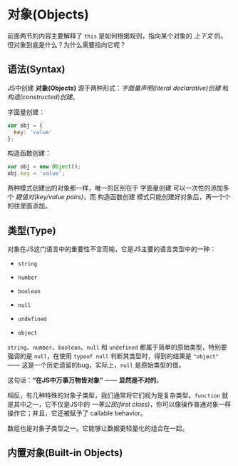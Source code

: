 # 对象(Objects)
前面两节的内容主要解释了 `this` 是如何根据规则，指向某个对象的 *上下文* 的。但对象到底是什么？为什么需要指向它呢？

## 语法(Syntax)
JS中创建 **对象(Objects)** 源于两种形式：*字面量声明(literal declarative)创建* 和 *构造(constructed)创建*。

字面量创建：
```js
var obj = {
  key: 'value'
};
```

构造函数创建：
```js
var obj = new Object();
obj.key = 'value';
```

两种模式创建出的对象都一样，唯一的区别在于 字面量创建 可以一次性的添加多个 *键值对(key/value pairs)*，而 构造函数创建 模式只能创建好对象后，再一个个的往里面添加。

## 类型(Type)
对象在JS这门语言中的重要性不言而喻，它是JS主要的语言类型中的一种：
- `string`

- `number`

- `boolean`

- `null`

- `undefined`

- `object`

`string`、`number`、`boolean`、`null` 和 `undefined` 都属于简单的原始类型，特别要强调的是 `null`，在使用 `typeof null` 判断其类型时，得到的结果是 `"object"` —— 这是一个历史遗留的bug，实际上，`null` 是原始类型的值。

这句话：**“在JS中万事万物皆对象”** —— **显然是不对的**。

相反，有几种特殊的对象子类型，我们通常将它们视为是复杂类型。`function` 就是其中之一，它不仅是JS中的 *一等公民(first class)*，你可以像操作普通对象一样操作它；并且，它还被赋予了 callable behavior。

数组也是对象子类型之一。它能够让数据更轻量化的组合在一起。

## 内置对象(Built-in Objects)